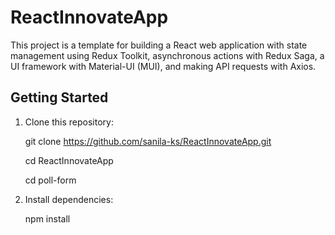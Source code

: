 # ReactInnovateApp

This project is a template for building a React web application with state management using Redux Toolkit, asynchronous actions with Redux Saga, a UI framework with Material-UI (MUI), and making API requests with Axios.

## Getting Started
1. Clone this repository:
    
   git clone https://github.com/sanila-ks/ReactInnovateApp.git
   
   cd ReactInnovateApp
   
   cd poll-form
   

3. Install dependencies:
   
   npm install
   
